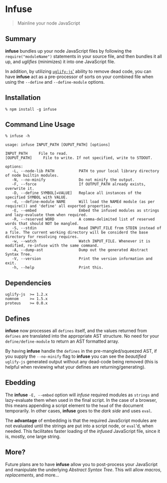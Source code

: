 Infuse
======

> Mainline your node JavaScript


Summary
-------

**infuse** bundles up your node JavaScript files by following the `require("moduleName")` statements in your source file, and then bundles it all up, and _uglifies_ (minimizes) it into one JavaScript file.

In addition, by utilizing [`uglify-js`'](https://github.com/mishoo/UglifyJS) ability to remove dead code, you can have **infuse** act as a pre-processor of sorts on your combined file when using the `--define` and `--define-module` options.


Installation
------------

    % npm install -g infuse
    

Command Line Usage
------------------

    % infuse -h
    
    usage: infuse INPUT_PATH [OUPUT_PATH] [options]
    
    INPUT_PATH     File to read.
    [OUPUT_PATH]     File to write. If not specified, write to STDOUT.
    
    options:
       -L, --node-lib PATH           PATH to your local library directory of node builtin modules.
       -N, --no-minify               Do not minify the output.
       -F, --force                   If OUTPUT_PATH already exists, overwrite it.
       -D, --define SYMBOL[=VALUE]   Replace all instances of the specified SYMBOL with VALUE.
       -d, --define-module NAME      Will load the NAMEd module (as per require()) and 'define' all exported properties.
       -E, --embed                   Embed the infused modules as strings and lazy-evaluate them when required.
       -R, --reserved WORD           A comma-delimited list of reserved words that should NOT be mangled.
       -S, --stdin                   Read INPUT_FILE from STDIN instead of a file. The current working directory will be considerd the base directory for resolving requires.
       -w, --watch                   Watch INPUT_FILE. Whenever it is modified, re-infuse with the same command.
       -A, --dump-ast                Dump out the generated Abstract Syntax Tree.
       -V, --version                 Print the version information and exit.
       -h, --help                    Print this.


Dependencies
------------

    uglify-js  >= 1.2.x
    nomnom     >= 1.5.x
    proteus    >= 0.0.x


Defines
-------

**infuse** now processes all `defines` itself, and the values returned from `defines` are translated into the appropriate AST structure. No need for your `define/define-module` to return an AST formatted array.

By having **infuse** handle the `defines` in the pre-mangled/squeezed AST, if you supply the `--no-minify` flag to **infuse** you can see the _beautified_ `uglify-js` generated output without any dead-code being removed (this is helpful when reviewing what your defines are returning/generating).


Ebedding
--------

The **infuse** `-E, --embed` option will _infuse_ required modules as `strings` and lazy-evaluate them when used in the final script. In the case of a browser, this means appending a script element to the `head` of the document temporarily. In other cases, **infuse** goes to the _dark side_ and uses `eval`.

The **advantage** of embedding is that the required JavaScript modules are not evaluated until the strings are put into a script node, or `eval`'d, when needed. This facilitates faster loading of the _infused_ JavaScript file, since it is, mostly, one large string.


More?
-----

Future plans are to have **infuse** allow you to post-process your JavaScript and manipulate the underlying _Abstract Syntax Tree_. This will allow _macros_, _replacements_, and more...

